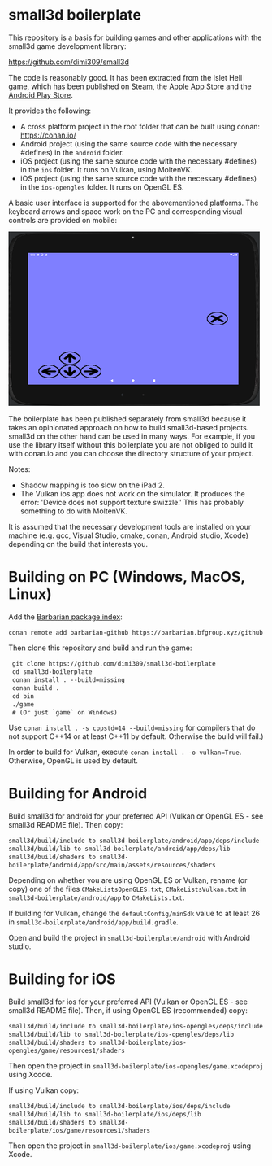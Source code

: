 small3d boilerplate
===================

This repository is a basis for building games and other
applications with the small3d game development library:

https://github.com/dimi309/small3d

The code is reasonably good. It has been extracted from
the Islet Hell game, which has been published on [Steam](https://store.steampowered.com/app/2069750/Islet_Hell/),
the [Apple App Store](https://apps.apple.com/us/app/islet-hell/id1631875184) and the [Android Play Store](https://play.google.com/store/apps/details?id=dimi309.islethelladroid).

It provides the following:

- A cross platform project in the root folder that can be built using
  conan: https://conan.io/
- Android project (using the same source code with the necessary
  #defines) in the `android` folder.
- iOS project (using the same source code with the necessary
  #defines) in the `ios` folder. It runs on Vulkan, using MoltenVK.
- iOS project (using the same source code with the necessary
  #defines) in the `ios-opengles` folder. It runs on OpenGL ES.

A basic user interface is supported for the abovementioned platforms.
The keyboard arrows and space work on the PC and corresponding
visual controls are provided on mobile:

![mobile interface](mobile-interface.png)
  
The boilerplate has been published separately from small3d because it 
takes an opinionated approach on how to build small3d-based
projects. small3d on the other hand can be used in many ways.
For example, if you use the library itself without this boilerplate
you are not obliged to build it with conan.io and you can choose
the directory structure of your project.

Notes: 
- Shadow mapping is too slow on the iPad 2.
- The Vulkan ios app does not work on the simulator. It produces the error:
  'Device does not support texture swizzle.'
  This has probably something to do with MoltenVK.

It is assumed that the necessary development tools are installed
on your machine (e.g. gcc, Visual Studio, cmake, conan, 
Android studio, Xcode) depending on the build that interests
you.

# Building on PC (Windows, MacOS, Linux)

Add the [Barbarian package index](https://barbarian.bfgroup.xyz):

	conan remote add barbarian-github https://barbarian.bfgroup.xyz/github
	 
Then clone this repository and build and run the game:

     git clone https://github.com/dimi309/small3d-boilerplate
     cd small3d-boilerplate
     conan install . --build=missing
     conan build .
     cd bin
     ./game
     # (Or just `game` on Windows)

Use `conan install . -s cppstd=14 --build=missing` for compilers that do not support 
C++14 or at least C++11 by default. Otherwise the build will fail.)
	
In order to build for Vulkan, execute `conan install . -o vulkan=True`. Otherwise, 
OpenGL is used by default.

# Building for Android

Build small3d for android for your preferred API (Vulkan or OpenGL ES - see small3d README 
file). Then copy:

	small3d/build/include to small3d-boilerplate/android/app/deps/include
	small3d/build/lib to small3d-boilerplate/android/app/deps/lib
	small3d/build/shaders to small3d-boilerplate/android/app/src/main/assets/resources/shaders

Depending on whether you are using OpenGL ES or Vulkan, rename (or copy) one of the files 
`CMakeListsOpenGLES.txt`, `CMakeListsVulkan.txt` in `small3d-boilerplate/android/app` 
to `CMakeLists.txt`.

If building for Vulkan, change the `defaultConfig/minSdk` value to at least 26 in
`small3d-boilerplate/android/app/build.gradle`.

Open and build the project in `small3d-boilerplate/android` with Android studio.

# Building for iOS

Build small3d for ios for your preferred API (Vulkan or OpenGL ES - see small3d README 
file). Then, if using OpenGL ES (recommended) copy:

	small3d/build/include to small3d-boilerplate/ios-opengles/deps/include
	small3d/build/lib to small3d-boilerplate/ios-opengles/deps/lib
	small3d/build/shaders to small3d-boilerplate/ios-opengles/game/resources1/shaders

Then open the project in `small3d-boilerplate/ios-opengles/game.xcodeproj` using Xcode.

If using Vulkan copy:

	small3d/build/include to small3d-boilerplate/ios/deps/include
	small3d/build/lib to small3d-boilerplate/ios/deps/lib
	small3d/build/shaders to small3d-boilerplate/ios/game/resources1/shaders

Then open the project in `small3d-boilerplate/ios/game.xcodeproj` using Xcode.
